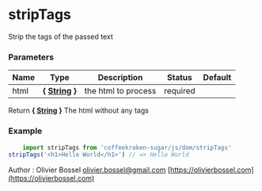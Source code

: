 # stripTags

Strip the tags of the passed text


### Parameters
Name  |  Type  |  Description  |  Status  |  Default
------------  |  ------------  |  ------------  |  ------------  |  ------------
html  |  **{ [String](https://developer.mozilla.org/fr/docs/Web/JavaScript/Reference/Objets_globaux/String) }**  |  the html to process  |  required  |

Return **{ [String](https://developer.mozilla.org/fr/docs/Web/JavaScript/Reference/Objets_globaux/String) }** The html without any tags

### Example
```js
	import stripTags from 'coffeekraken-sugar/js/dom/stripTags'
stripTags('<h1>Hello World</h1>') // => Hello World
```
Author : Olivier Bossel [olivier.bossel@gmail.com](mailto:olivier.bossel@gmail.com) [https://olivierbossel.com](https://olivierbossel.com)